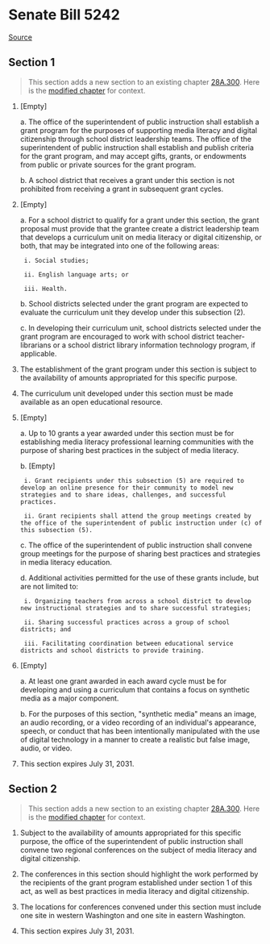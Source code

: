 # Senate Bill 5242

[Source](http://lawfilesext.leg.wa.gov/biennium/2021-22/Xml/Bills/Senate%20Bills/5242.xml)
## Section 1
> This section adds a new section to an existing chapter [28A.300](/rcw/28A_common_school_provisions/28A.300_superintendent_of_public_instruction.md). Here is the [modified chapter](rcw/28A_common_school_provisions/28A.300_superintendent_of_public_instruction.md) for context.

1. [Empty]

    a. The office of the superintendent of public instruction shall establish a grant program for the purposes of supporting media literacy and digital citizenship through school district leadership teams. The office of the superintendent of public instruction shall establish and publish criteria for the grant program, and may accept gifts, grants, or endowments from public or private sources for the grant program.

    b. A school district that receives a grant under this section is not prohibited from receiving a grant in subsequent grant cycles.

2. [Empty]

    a. For a school district to qualify for a grant under this section, the grant proposal must provide that the grantee create a district leadership team that develops a curriculum unit on media literacy or digital citizenship, or both, that may be integrated into one of the following areas:

        i. Social studies;

        ii. English language arts; or

        iii. Health.

    b. School districts selected under the grant program are expected to evaluate the curriculum unit they develop under this subsection (2).

    c. In developing their curriculum unit, school districts selected under the grant program are encouraged to work with school district teacher-librarians or a school district library information technology program, if applicable.

3. The establishment of the grant program under this section is subject to the availability of amounts appropriated for this specific purpose.

4. The curriculum unit developed under this section must be made available as an open educational resource.

5. [Empty]

    a. Up to 10 grants a year awarded under this section must be for establishing media literacy professional learning communities with the purpose of sharing best practices in the subject of media literacy.

    b. [Empty]

        i. Grant recipients under this subsection (5) are required to develop an online presence for their community to model new strategies and to share ideas, challenges, and successful practices.

        ii. Grant recipients shall attend the group meetings created by the office of the superintendent of public instruction under (c) of this subsection (5).

    c. The office of the superintendent of public instruction shall convene group meetings for the purpose of sharing best practices and strategies in media literacy education.

    d. Additional activities permitted for the use of these grants include, but are not limited to:

        i. Organizing teachers from across a school district to develop new instructional strategies and to share successful strategies;

        ii. Sharing successful practices across a group of school districts; and

        iii. Facilitating coordination between educational service districts and school districts to provide training.

6. [Empty]

    a. At least one grant awarded in each award cycle must be for developing and using a curriculum that contains a focus on synthetic media as a major component.

    b. For the purposes of this section, "synthetic media" means an image, an audio recording, or a video recording of an individual's appearance, speech, or conduct that has been intentionally manipulated with the use of digital technology in a manner to create a realistic but false image, audio, or video.

7. This section expires July 31, 2031.


## Section 2
> This section adds a new section to an existing chapter [28A.300](/rcw/28A_common_school_provisions/28A.300_superintendent_of_public_instruction.md). Here is the [modified chapter](rcw/28A_common_school_provisions/28A.300_superintendent_of_public_instruction.md) for context.

1. Subject to the availability of amounts appropriated for this specific purpose, the office of the superintendent of public instruction shall convene two regional conferences on the subject of media literacy and digital citizenship.

2. The conferences in this section should highlight the work performed by the recipients of the grant program established under section 1 of this act, as well as best practices in media literacy and digital citizenship.

3. The locations for conferences convened under this section must include one site in western Washington and one site in eastern Washington.

4. This section expires July 31, 2031.

